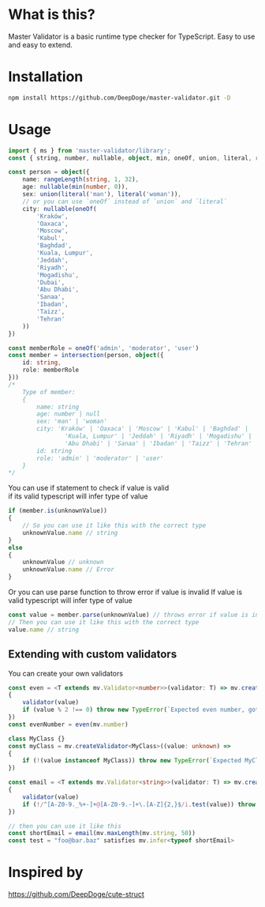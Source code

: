 # What is this?
Master Validator is a basic runtime type checker for TypeScript.
Easy to use and easy to extend.

# Installation
```bash
npm install https://github.com/DeepDoge/master-validator.git -D
```

# Usage
```ts
import { ms } from 'master-validator/library';
const { string, number, nullable, object, min, oneOf, union, literal, rangeLength, intersection } = ms

const person = object({
    name: rangeLength(string, 1, 32),
    age: nullable(min(number, 0)),
    sex: union(literal('man'), literal('woman')),
    // or you can use `oneOf` instead of `union` and `literal`
    city: nullable(oneOf(
        'Kraków', 
        'Oaxaca', 
        'Moscow', 
        'Kabul', 
        'Baghdad', 
        'Kuala, Lumpur', 
        'Jeddah', 
        'Riyadh', 
        'Mogadishu', 
        'Dubai', 
        'Abu Dhabi', 
        'Sanaa', 
        'Ibadan', 
        'Taizz', 
        'Tehran'
    )) 
})

const memberRole = oneOf('admin', 'moderator', 'user')
const member = intersection(person, object({
    id: string,
    role: memberRole
}))
/* 
    Type of member:
    {
        name: string
        age: number | null
        sex: 'man' | 'woman'
        city: 'Kraków' | 'Oaxaca' | 'Moscow' | 'Kabul' | 'Baghdad' | 
                'Kuala, Lumpur' | 'Jeddah' | 'Riyadh' | 'Mogadishu' | 'Dubai' | 
                'Abu Dhabi' | 'Sanaa' | 'Ibadan' | 'Taizz' | 'Tehran' | null
        id: string
        role: 'admin' | 'moderator' | 'user'
    }
*/

```

You can use if statement to check if value is valid<br/>
if its valid typescript will infer type of value
```ts
if (member.is(unknownValue)) 
{
    // So you can use it like this with the correct type
    unknownValue.name // string
}
else
{
    unknownValue // unknown
    unknownValue.name // Error
}
```

Or you can use parse function to throw error if value is invalid
If value is valid typescript will infer type of value
```ts
const value = member.parse(unknownValue) // throws error if value is invalid
// Then you can use it like this with the correct type
value.name // string 
```

## Extending with custom validators
You can create your own validators
```ts
const even = <T extends mv.Validator<number>>(validator: T) => mv.createValidator<mv.infer<T>>((value: unknown) =>
{
    validator(value)
    if (value % 2 !== 0) throw new TypeError(`Expected even number, got ${value}`)
})
const evenNumber = even(mv.number)

class MyClass {}
const myClass = mv.createValidator<MyClass>((value: unknown) => 
{
    if (!(value instanceof MyClass)) throw new TypeError(`Expected MyClass, got ${value}`)
})

const email = <T extends mv.Validator<string>>(validator: T) => mv.createValidator<`${string[0]}${string}@${string[0]}${string}.${string[0]}${string}`>((value: unknown) =>
{
    validator(value)
    if (!/^[A-Z0-9._%+-]+@[A-Z0-9.-]+\.[A-Z]{2,}$/i.test(value)) throw new TypeError(`Expected email, got ${value}`)
})

// then you can use it like this
const shortEmail = email(mv.maxLength(mv.string, 50))
const test = "foo@bar.baz" satisfies mv.infer<typeof shortEmail> 
```

# Inspired by
https://github.com/DeepDoge/cute-struct